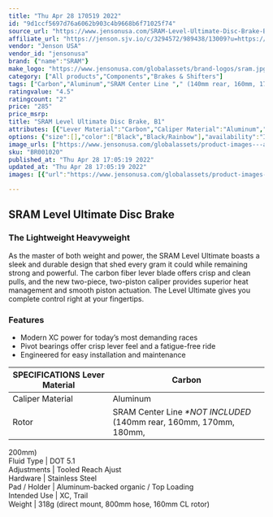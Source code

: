 ```yaml
---
title: "Thu Apr 28 170519 2022"
id: "9d1ccf5697d76a6062b903c4b9668b6f71025f74"
source_url: "https://www.jensonusa.com/SRAM-Level-Ultimate-Disc-Brake-B1"
affiliate_url: "https://jenson.sjv.io/c/3294572/989438/13009?u=https://www.jensonusa.com/SRAM-Level-Ultimate-Disc-Brake-B1"
vendor: "Jenson USA"
vendor_id: "jensonusa"
brand: {"name":"SRAM"}
make_logo: "https://www.jensonusa.com/globalassets/brand-logos/sram.jpg"
category: ["All products","Components","Brakes & Shifters"]
tags: ["Carbon","Aluminum","SRAM Center Line "," (140mm rear, 160mm, 170mm, 180mm, 200mm)","DOT 5.1","Tooled Reach Ajust","Stainless Steel","Aluminum-backed organic / Top Loading","XC, Trail","318g (direct mount, 800mm hose, 160mm CL rotor)"]
ratingvalue: "4.5"
ratingcount: "2"
price: "285"
price_msrp: 
title: "SRAM Level Ultimate Disc Brake, B1"
attributes: [{"Lever Material":"Carbon","Caliper Material":"Aluminum","Rotor":"SRAM Center Line ","Fluid Type":"DOT 5.1","Adjustments":"Tooled Reach Ajust","Hardware":"Stainless Steel","Pad / Holder":"Aluminum-backed organic / Top Loading","Intended Use":"XC, Trail","Weight":"318g (direct mount, 800mm hose, 160mm CL rotor)"}]
options: {"size":[],"color":["Black","Black/Rainbow"],"availability":"In Stock"}
image_urls: ["https://www.jensonusa.com/globalassets/product-images---all-assets/sram/br001020-black.jpg"]
sku: "BR001020"
published_at: "Thu Apr 28 17:05:19 2022"
updated_at: "Thu Apr 28 17:05:19 2022"
images: [{"url":"https://www.jensonusa.com/globalassets/product-images---all-assets/sram/br001020-black.jpg","path":"full/faffdafa7a8027f8827fe62ede618cbad5eb5948.jpg","checksum":"86a749d828e3b9f5052e6d34cb175bf9","status":"downloaded"}]

---
```

## SRAM Level Ultimate Disc Brake

### The Lightweight Heavyweight

As the master of both weight and power, the SRAM Level Ultimate boasts a sleek
and durable design that shed every gram it could while remaining strong and
powerful. The carbon fiber lever blade offers crisp and clean pulls, and the
new two-piece, two-piston caliper provides superior heat management and smooth
piston actuation. The Level Ultimate gives you complete control right at your
fingertips.

### Features

  * Modern XC power for today’s most demanding races
  * Pivot bearings offer crisp lever feel and a fatigue-free ride
  * Engineered for easy installation and maintenance

SPECIFICATIONS Lever Material | Carbon  
---|---  
Caliper Material | Aluminum  
Rotor | SRAM Center Line _*NOT INCLUDED_ (140mm rear, 160mm, 170mm, 180mm,
200mm)  
Fluid Type | DOT 5.1  
Adjustments | Tooled Reach Ajust  
Hardware | Stainless Steel  
Pad / Holder | Aluminum-backed organic / Top Loading  
Intended Use | XC, Trail  
Weight | 318g (direct mount, 800mm hose, 160mm CL rotor)

